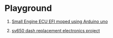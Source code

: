 # Playground

1. [Small Engine ECU EFI moped using Arduino uno](http://cboard.cprogramming.com/c-programming/145514-small-engine-ecu-efi-moped-using-audrino-uno.html)

2. [sv650 dash replacement electronics project](https://synfin.net/sock_stream/code/sv650-dash-replacement-module)
